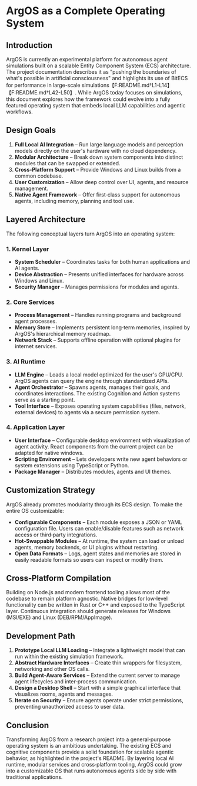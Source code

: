 # ArgOS as a Complete Operating System

## Introduction

ArgOS is currently an experimental platform for autonomous agent simulations built on a scalable Entity Component System (ECS) architecture. The project documentation describes it as "pushing the boundaries of what's possible in artificial consciousness" and highlights its use of BitECS for performance in large-scale simulations【F:README.md†L1-L14】【F:README.md†L42-L50】. While ArgOS today focuses on simulations, this document explores how the framework could evolve into a fully featured operating system that embeds local LLM capabilities and agentic workflows.

## Design Goals

1. **Full Local AI Integration** – Run large language models and perception models directly on the user's hardware with no cloud dependency.
2. **Modular Architecture** – Break down system components into distinct modules that can be swapped or extended.
3. **Cross‑Platform Support** – Provide Windows and Linux builds from a common codebase.
4. **User Customization** – Allow deep control over UI, agents, and resource management.
5. **Native Agent Framework** – Offer first‑class support for autonomous agents, including memory, planning and tool use.

## Layered Architecture

The following conceptual layers turn ArgOS into an operating system:

### 1. Kernel Layer

- **System Scheduler** – Coordinates tasks for both human applications and AI agents.
- **Device Abstraction** – Presents unified interfaces for hardware across Windows and Linux.
- **Security Manager** – Manages permissions for modules and agents.

### 2. Core Services

- **Process Management** – Handles running programs and background agent processes.
- **Memory Store** – Implements persistent long‑term memories, inspired by ArgOS's hierarchical memory roadmap.
- **Network Stack** – Supports offline operation with optional plugins for internet services.

### 3. AI Runtime

- **LLM Engine** – Loads a local model optimized for the user's GPU/CPU. ArgOS agents can query the engine through standardized APIs.
- **Agent Orchestrator** – Spawns agents, manages their goals, and coordinates interactions. The existing Cognition and Action systems serve as a starting point.
- **Tool Interface** – Exposes operating system capabilities (files, network, external devices) to agents via a secure permission system.

### 4. Application Layer

- **User Interface** – Configurable desktop environment with visualization of agent activity. React components from the current project can be adapted for native windows.
- **Scripting Environment** – Lets developers write new agent behaviors or system extensions using TypeScript or Python.
- **Package Manager** – Distributes modules, agents and UI themes.

## Customization Strategy

ArgOS already promotes modularity through its ECS design. To make the entire OS customizable:

- **Configurable Components** – Each module exposes a JSON or YAML configuration file. Users can enable/disable features such as network access or third‑party integrations.
- **Hot‑Swappable Modules** – At runtime, the system can load or unload agents, memory backends, or UI plugins without restarting.
- **Open Data Formats** – Logs, agent states and memories are stored in easily readable formats so users can inspect or modify them.

## Cross‑Platform Compilation

Building on Node.js and modern frontend tooling allows most of the codebase to remain platform agnostic. Native bridges for low‑level functionality can be written in Rust or C++ and exposed to the TypeScript layer. Continuous integration should generate releases for Windows (MSI/EXE) and Linux (DEB/RPM/AppImage).

## Development Path

1. **Prototype Local LLM Loading** – Integrate a lightweight model that can run within the existing simulation framework.
2. **Abstract Hardware Interfaces** – Create thin wrappers for filesystem, networking and other OS calls.
3. **Build Agent‑Aware Services** – Extend the current server to manage agent lifecycles and inter‑process communication.
4. **Design a Desktop Shell** – Start with a simple graphical interface that visualizes rooms, agents and messages.
5. **Iterate on Security** – Ensure agents operate under strict permissions, preventing unauthorized access to user data.

## Conclusion

Transforming ArgOS from a research project into a general‑purpose operating system is an ambitious undertaking. The existing ECS and cognitive components provide a solid foundation for scalable agentic behavior, as highlighted in the project's README. By layering local AI runtime, modular services and cross‑platform tooling, ArgOS could grow into a customizable OS that runs autonomous agents side by side with traditional applications.

